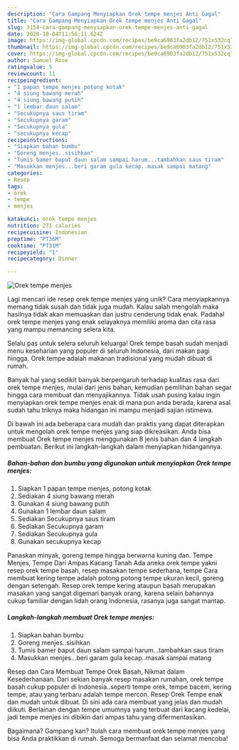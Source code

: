 ```yaml
---
description: "Cara Gampang Menyiapkan Orek tempe menjes Anti Gagal"
title: "Cara Gampang Menyiapkan Orek tempe menjes Anti Gagal"
slug: 3154-cara-gampang-menyiapkan-orek-tempe-menjes-anti-gagal
date: 2020-10-04T11:56:11.624Z
image: https://img-global.cpcdn.com/recipes/be9ca6903fa2db12/751x532cq70/orek-tempe-menjes-foto-resep-utama.jpg
thumbnail: https://img-global.cpcdn.com/recipes/be9ca6903fa2db12/751x532cq70/orek-tempe-menjes-foto-resep-utama.jpg
cover: https://img-global.cpcdn.com/recipes/be9ca6903fa2db12/751x532cq70/orek-tempe-menjes-foto-resep-utama.jpg
author: Samuel Rose
ratingvalue: 5
reviewcount: 11
recipeingredient:
- "1 papan tempe menjes potong kotak"
- "4 siung bawang merah"
- "4 siung bawang putih"
- "1 lembar daun salam"
- "Secukupnya saus tiram"
- "Secukupnya garam"
- "Secukupnya gula"
- "secukupnya kecap"
recipeinstructions:
- "Siapkan bahan bumbu"
- "Goreng menjes..sisihkan"
- "Tumis bamer baput daun salam sampai harum...tambahkan saus tiram"
- "Masukkan menjes...beri garam gula kecap..masak sampai matang"
categories:
- Resep
tags:
- orek
- tempe
- menjes

katakunci: orek tempe menjes 
nutrition: 271 calories
recipecuisine: Indonesian
preptime: "PT36M"
cooktime: "PT31M"
recipeyield: "1"
recipecategory: Dinner

---
```



![Orek tempe menjes](https://img-global.cpcdn.com/recipes/be9ca6903fa2db12/751x532cq70/orek-tempe-menjes-foto-resep-utama.jpg)

Lagi mencari ide resep orek tempe menjes yang unik? Cara menyiapkannya memang tidak susah dan tidak juga mudah. Kalau salah mengolah maka hasilnya tidak akan memuaskan dan justru cenderung tidak enak. Padahal orek tempe menjes yang enak selayaknya memiliki aroma dan cita rasa yang mampu memancing selera kita.

Selalu pas untuk selera seluruh keluarga! Orek tempe basah sudah menjadi menu keseharian yang populer di seluruh Indonesia, dari makan pagi hingga. Orek tempe adalah makanan tradisional yang mudah dibuat di rumah.

Banyak hal yang sedikit banyak berpengaruh terhadap kualitas rasa dari orek tempe menjes, mulai dari jenis bahan, kemudian pemilihan bahan segar hingga cara membuat dan menyajikannya. Tidak usah pusing kalau ingin menyiapkan orek tempe menjes enak di mana pun anda berada, karena asal sudah tahu triknya maka hidangan ini mampu menjadi sajian istimewa.


Di bawah ini ada beberapa cara mudah dan praktis yang dapat diterapkan untuk mengolah orek tempe menjes yang siap dikreasikan. Anda bisa membuat Orek tempe menjes menggunakan 8 jenis bahan dan 4 langkah pembuatan. Berikut ini langkah-langkah dalam menyiapkan hidangannya.

<!--inarticleads1-->

##### Bahan-bahan dan bumbu yang digunakan untuk menyiapkan Orek tempe menjes:

1. Siapkan 1 papan tempe menjes, potong kotak
1. Sediakan 4 siung bawang merah
1. Gunakan 4 siung bawang putih
1. Gunakan 1 lembar daun salam
1. Sediakan Secukupnya saus tiram
1. Sediakan Secukupnya garam
1. Sediakan Secukupnya gula
1. Gunakan secukupnya kecap


Panaskan minyak, goreng tempe hingga berwarna kuning dan. Tempe Menjes, Tempe Dari Ampas Kacang Tanah Ada aneka orek tempe yakni resep orek tempe basah, resep masakan tempe sederhana, tempe Cara membuat kering tempe adalah potong potong tempe ukuran kecil, goreng dengan setengah. Resep orek tempe kering ataupun basah merupakan masakan yang sangat digemari banyak orang, karena selain bahannya cukup familiar dengan lidah orang Indonesia, rasanya juga sangat mantap. 

<!--inarticleads2-->

##### Langkah-langkah membuat Orek tempe menjes:

1. Siapkan bahan bumbu
1. Goreng menjes..sisihkan
1. Tumis bamer baput daun salam sampai harum...tambahkan saus tiram
1. Masukkan menjes...beri garam gula kecap..masak sampai matang


Resep dan Cara Membuat Tempe Orek Basah, Nikmat dalam Kesederhanaan. Dari sekian banyak resep masakan rumahan, orek tempe basah cukup populer di Indonesia..seperti tempe orek, tempe bacem, kering tempe, atau yang terbaru adalah tempe mercon. Resep Orek Tempe enak dan mudah untuk dibuat. Di sini ada cara membuat yang jelas dan mudah diikuti. Berlainan dengan tempe umumnya yang terbuat dari kacang kedelai, jadi tempe menjes ini dibikin dari ampas tahu yang difermentasikan. 

Bagaimana? Gampang kan? Itulah cara membuat orek tempe menjes yang bisa Anda praktikkan di rumah. Semoga bermanfaat dan selamat mencoba!
